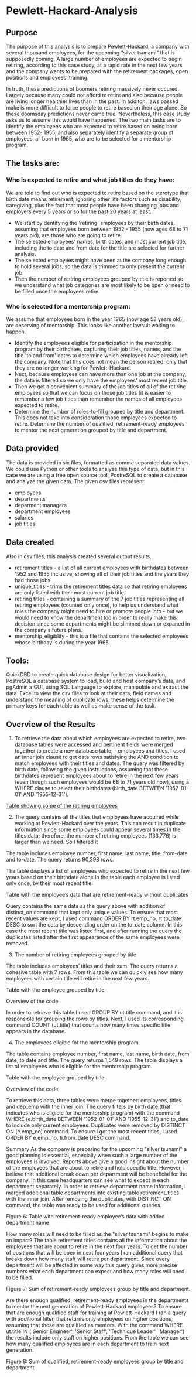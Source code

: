 # Pewlett-Hackard-Analysis
## Purpose
The purpose of this analysis is to prepare Pewlett-Hackard, a company with several thousand employees, for the upcoming “silver tsunami” that is supposedly coming. A large number of employees are expected to begin retiring, according to this case study, at a rapid rate in the next few years and the company wants to be prepared with the retirement packages, open positions and employees’ training. 

In truth, these predictions of boomers retiring massively never occured. Largely because many could not afford to retire and also because people are living longer healthier lives than in the past. In additon, laws passed make is more difficult to force people to retire based on their age alone. So these doomsday predictions never came true. Nevertheless, this case study asks us to assume this would have happened.  The two main tasks are to identify the employees who are expected to retire based on being born between 1952- 1955,  and also separately identify a separate group of employees, all born in 1965, who are to be selected for a mentorship program. 

## The tasks are:

### Who is expected to retire and what job titles do they have: 
We are told to find out who is expected to retire based on the sterotype that birth date means retirement; ignoring other life factors such as disability, caregiving, plus the fact that most people have been changing jobs and employers every 5 years or so for the past 20 years at least.
* We start by dentifying the 'retiring' employees by their birth dates, assuming that employees born between 1952 - 1955 (now ages 68 to 71 years old), are those who are going to retire. 
* The selected employees' names, birth dates, and most current job title, including the to date and from date for the title are selected for further analysis.
* The selected employees might have been at the company long enough to hold several jobs, so the data is trimmed to only present the current job.
* Then the number of retiring employees grouped by title is reported so we understand what job categories are most likely to be open or need to be filled once the employees retire.

### Who is selected for a mentorship program: 
We assume that employees born in the year 1965 (now age 58 years old), are deserving of mentorship. This looks like another lawsuit waiting to happen.
* Identify the employees eligible for participation in the mentorship program by their birthdates, capturing their job titles, names, and the title 'to and from' dates to determine which employees have already left the company. Note that this does not mean the person retired; only that they are no longer working for Pewlett-Hackard.
* Next, because employees can have more than one job at the company, the data is filtered so we only have the employees' most recent job title. 
* Then we get a convenient summary of the job titles of all of the retiring employees so that we can focus on those job titles (it is easier to remember a few job titles than remember the names of all employees expected to retire.
* Determine the number of roles-to-fill grouped by title and department. This does not take into consideration those employees expected to retire.
Determine the number of qualified, retirement-ready employees to mentor the next generation grouped by title and department.

## Data provided
The data is provided in six files, formatted as comma separated data values. We could use Python or other tools to analyze this type of data, but in this case we are using a free open source tool, PostreSQL to create a database and analyze the given data. The given csv files represent:
* employees
* departments
* deparment managers
* department employees
* salaries
* job titles

## Data created
Also in csv files, this analysis created several output results.
* retirement titles - a list of all current employees with birthdates between 1952 and 1955 inclusive, showing all of their job titles and the years they had those jobs
* unique_titles - trims the retirement titles data so that retiring employees are only listed with their most current job title.
* retiring titles - containing a summary of the 7 job titles representing all retiring employees (counted only once), to help us understand what roles the company might need to hire or promote people into - but we would need to know the department too in order to really make this decision since some departments might be slimmed down or expaned in the company's future plans.
* mentorship_eligiblity - this is a file that contains the selected employees whose birthday is during the year 1965. 

## Tools:
QuickDBD to create quick database design for better visualization,
PostreSQL a database system to load, build and host company’s data, and
pgAdmin a GUI, using SQL Language to explore, manipulate and extract the data.
Excel to view the csv files to look at their data, field names and understand the meaning of duplicate rows; these helps determine the primary keys for each table as well as make sense of the task.


## Overview of the Results

1. To retrieve the data about which employees are expected to retire, two database tables were accessed and pertinent fields were merged together to create a new database table,  - employees and titles. I used an inner join clause to get data rows satisfying the AND condition to match employees with their titles and dates. The query was filtered by birth date, following the given instructions, assuming that these birthdates represent employees about to retire in the next few years (even though such employees would be 68 to 71 years old now),  using a WHERE clause to select their birthdates (birth_date BETWEEN '1952-01-01' AND '1955-12-31').

  [Table showing some of the retiring employees](Queries\retirement_titles.PNG)

2. The query contains all the titles that employees have acquired while working at Pewlett-Hackard over the years. This can result in duplicate information since some employees could appear several times in the titles data; therefore, the number of retiring employees (133,776) is larger than we need.  So I filtered it 

The table includes employee number, first name, last name, title, from-date and to-date.
The query returns 90,398 rows.

The table displays a list of employees who expected to retire in the next few years based on their birthdate alone
In the table each employee is listed only once, by their most recent title.


Table with the employee’s data that are retirement-ready without duplicates


Query contains the same data as the query above with addition of distinct_on command that kept only unique values. To ensure that most recent values are kept, I used command ORDER BY rt.emp_no, rt.to_date DESC to sort the data by descending order on the to_date column. In this case the most recent title was listed first, and after running the query the duplicates listed after the first appearance of the same employees were removed.

3. The number of retiring employees grouped by title

The table includes employees’ titles and their sum.
The query returns a cohesive table with 7 rows.
From this table we can quickly see how many employees with certain title will retire in the next few years.


Table with the employee grouped by title

Overview of the code

In order to retrieve this table I used GROUP BY ut.title command, and it is responsible for grouping the rows by titles. Next, I used its corresponding command COUNT (ut.title) that counts how many times specific title appears in the database.

4. The employees eligible for the mentorship program

The table contains employee number, first name, last name, birth date, from date, to date and title.
The query returns 1,549 rows.
The table displays a list of employees who is eligible for the mentorship program.


Table with the employee grouped by title

Overview of the code

To retrieve this data, three tables were merge together: employees, titles and dep_emp with the inner join. The query filters by birth date (that indicates who is eligible for the mentorship program) with the command WHERE (e.birth_date BETWEEN '1952-01-01' AND '1955-12-31') and to_date to include only current employees. Duplicates were removed by DISTINCT ON (e.emp_no) command. To ensure I got the most recent titles, I used ORDER BY e.emp_no, ti.from_date DESC command.



Summary
As the company is preparing for the upcoming "silver tsunami" a good planning is essential, especially when such a large number of the employees is involved. Reports above give a good insight about the number of the employees that are about to retire and hold specific title. However, I believe that additional break down per department will be beneficial for the company. In this case headquarters can see what to expect in each department separately. In order to retrieve department name information, I merged additional table departments into existing table retirement_titles with the inner join. After removing the duplicates, with DISTINCT ON command, the table was ready to be used for additional queries.



Figure 6: Table with retirement-ready employee’s data with added department name



How many roles will need to be filled as the "silver tsunami" begins to make an impact?
The table retirement titles contains all the information about the employees that are about to retire in the next four years. To get the number of positions that will be open in next four years I ran additional query that breaks down how many staff will retire per department. Since every department will be affected in some way this query gives more precise numbers what each department can expect and how many roles will need to be filled.



Figure 7: Sum of retirement-ready employees group by title and department.


Are there enough qualified, retirement-ready employees in the departments to mentor the next generation of Pewlett-Hackard employees?
To ensure that are enough qualified staff for training at Pewlett-Hackard I ran a query with additional filter, that returns only employees on higher positions, assuming that those are qualified as mentors. With the command WHERE ut.title IN ('Senior Engineer', 'Senior Staff', 'Technique Leader', 'Manager') the results include only staff on higher positions. From the table we can see how many qualified employees are in each department to train next generation.



Figure 8: Sum of qualified, retirement-ready employees group by title and department
